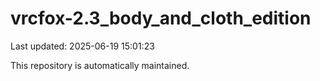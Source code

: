 # vrcfox-2.3_body_and_cloth_edition

Last updated: 2025-06-19 15:01:23

This repository is automatically maintained.
